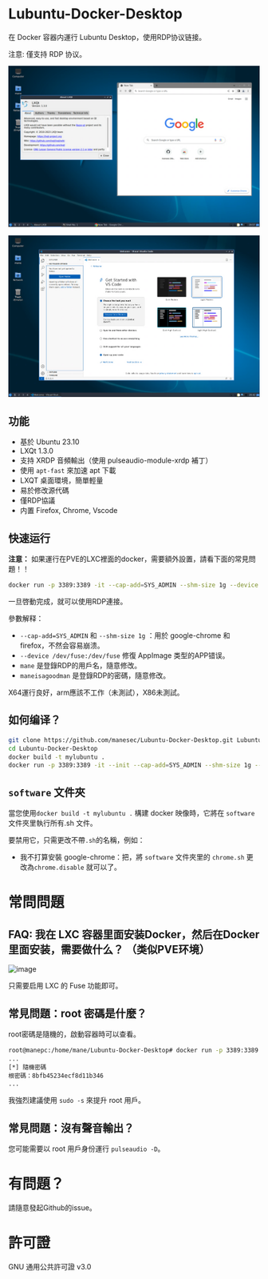 # Lubuntu-Docker-Desktop
在 Docker 容器内運行 Lubuntu Desktop，使用RDP协议链接。

注意: 僅支持 RDP 协议。

![圖片](img/1.png)

![圖片](img/2.png)


## 功能
+ 基於 Ubuntu 23.10
+ LXQt 1.3.0
+ 支持 XRDP 音頻輸出（使用 pulseaudio-module-xrdp 補丁）
+ 使用 `apt-fast` 來加速 apt 下載
+ LXQT 桌面環境，簡單輕量
+ 易於修改源代碼
+ 僅RDP協議
+ 内置 Firefox, Chrome, Vscode

## 快速运行

**注意：** 如果運行在PVE的LXC裡面的docker，需要額外設置，請看下面的常見問題！！

``` bash
docker run -p 3389:3389 -it --cap-add=SYS_ADMIN --shm-size 1g --device /dev/fuse:/dev/fuse --rm manesec/lubuntu-desktop /bin/RunOnce.sh mane maneisagoodman
```

一旦啓動完成，就可以使用RDP連接。

參數解释：
+ `--cap-add=SYS_ADMIN` 和 `--shm-size 1g` ：用於 google-chrome 和 firefox，不然会容易崩溃。
+ `--device /dev/fuse:/dev/fuse` 修復 AppImage 类型的APP错误。
+ `mane` 是登錄RDP的用戶名，隨意修改。
+ `maneisagoodman` 是登錄RDP的密碼，隨意修改。

X64運行良好，arm應該不工作（未測試），X86未測試。

## 如何编译？

``` bash
git clone https://github.com/manesec/Lubuntu-Docker-Desktop.git Lubuntu-Docker-Desktop
cd Lubuntu-Docker-Desktop
docker build -t mylubuntu .
docker run -p 3389:3389 -it --init --cap-add=SYS_ADMIN --shm-size 1g --device /dev/fuse:/dev/fuse --rm mylubuntu /bin/RunOnce.sh mane maneisagoodman
````

## `software` 文件夾

當您使用`docker build -t mylubuntu .` 構建 docker 映像時，它將在 `software` 文件夾里執行所有.sh 文件。

要禁用它，只需更改不帶`.sh`的名稱，例如：

+ 我不打算安裝 google-chrome：把，將 `software` 文件夾里的 `chrome.sh` 更改為`chrome.disable` 就可以了。


# 常問問題

## FAQ: 我在 LXC 容器里面安装Docker，然后在Docker里面安装，需要做什么？ （类似PVE环境）

![image](img/3.png)

只需要启用 LXC 的 Fuse 功能即可。

## 常見問題：root 密碼是什麼？

root密碼是隨機的，啟動容器時可以查看。

````bash
root@manepc:/home/mane/Lubuntu-Docker-Desktop# docker run -p 3389:3389 -it --init --cap-add=SYS_ADMIN --device /dev/fuse:/dev/fuse --shm-size 1g --rm mylubuntu /bin/ RunOnce.sh mane maneisagoodman
...
[*] 隨機密碼
根密碼：8bfb45234ecf8d11b346
...
````

我強烈建議使用 `sudo -s` 來提升 root 用戶。

## 常見問題：沒有聲音輸出？

您可能需要以 root 用戶身份運行 `pulseaudio -D`。


# 有問題？

請隨意發起Github的issue。

# 許可證

GNU 通用公共許可證 v3.0

